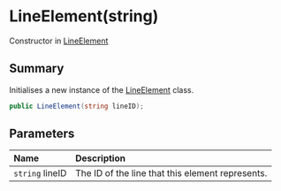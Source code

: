 # LineElement(string)

Constructor in [LineElement](/docs/api/csharp/yarn.compiler.basicblock.lineelement.md)

## Summary


Initialises a new instance of the  [LineElement](yarn.compiler.basicblock.lineelement.md) 
class.


```csharp
public LineElement(string lineID);
```

## Parameters

|Name|Description|
|:---|:---|
|`string` lineID|The ID of the line that this element represents.|

